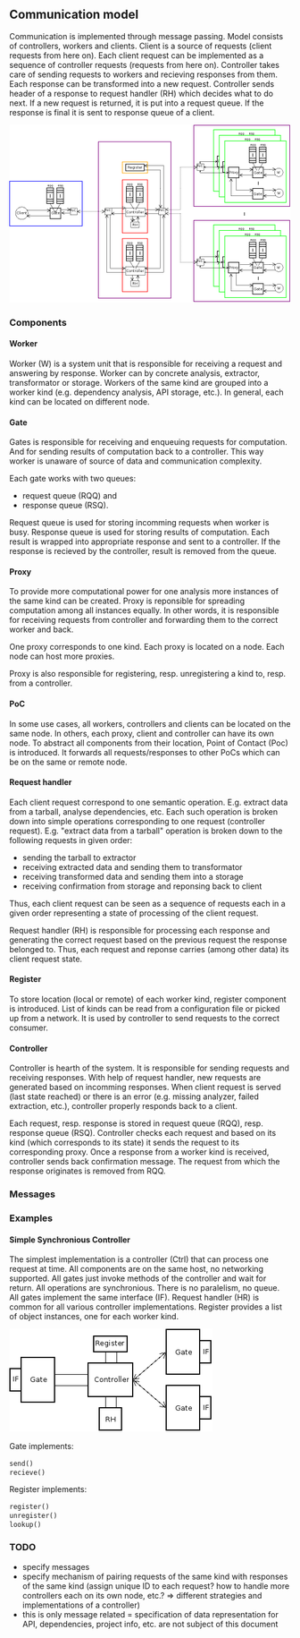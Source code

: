 ## Communication model

Communication is implemented through message passing.
Model consists of controllers, workers and clients.
Client is a source of requests (client requests from here on).
Each client request can be implemented as a sequence of controller requests (requests from here on).
Controller takes care of sending requests to workers and recieving responses from them.
Each response can be transformed into a new request. Controller sends
header of a response to request handler (RH) which decides what to do next.
If a new request is returned, it is put into a request queue.
If the response is final it is sent to response queue of a client.

![Communication model](/fig/communication_model.png)

### Components

#### Worker

Worker (W) is a system unit that is responsible for receiving a request and answering by response.
Worker can by concrete analysis, extractor, transformator or storage.
Workers of the same kind are grouped into a worker kind (e.g. dependency analysis, API storage, etc.).
In general, each kind can be located on different node.

#### Gate

Gates is responsible for receiving and enqueuing requests for computation.
And for sending results of computation back to a controller.
This way worker is unaware of source of data and communication complexity.

Each gate works with two queues:

* request queue (RQQ) and
* response queue (RSQ).

Request queue is used for storing incomming requests when worker is busy.
Response queue is used for storing results of computation.
Each result is wrapped into appropriate response and sent to a controller.
If the response is recieved by the controller, result is removed from the queue.

#### Proxy

To provide more computational power for one analysis more instances of the same kind can be created.
Proxy is reponsible for spreading computation among all instances equally.
In other words, it is responsible for receiving requests from controller
and forwarding them to the correct worker and back.

One proxy corresponds to one kind. Each proxy is located on a node.
Each node can host more proxies.

Proxy is also responsible for registering, resp. unregistering a kind to, resp. from a controller.

#### PoC

In some use cases, all workers, controllers and clients can be located on the same node.
In others, each proxy, client and controller can have its own node.
To abstract all components from their location, Point of Contact (Poc) is introduced.
It forwards all requests/responses to other PoCs which can be on the same or remote node.

#### Request handler

Each client request correspond to one semantic operation.
E.g. extract data from a tarball, analyse dependencies, etc.
Each such operation is broken down into simple operations
corresponding to one request (controller request).
E.g. "extract data from a tarball" operation is broken down to the following requests in given order:

* sending the tarball to extractor
* receiving extracted data and sending them to transformator
* receiving transformed data and sending them into a storage
* receiving confirmation from storage and reponsing back to client 

Thus, each client request can be seen as a sequence of requests
each in a given order representing a state of processing of the client request.

Request handler (RH) is responsible for processing each response and generating
the correct request based on the previous request the response belonged to.
Thus, each request and reponse carries (among other data) its client request state.

#### Register

To store location (local or remote) of each worker kind,
register component is introduced.
List of kinds can be read from a configuration file or picked up from a network.
It is used by controller to send requests to the correct consumer.

#### Controller

Controller is hearth of the system.
It is responsible for sending requests and receiving responses.
With help of request handler, new requests are generated based on incomming responses.
When client request is served (last state reached) or there is an error (e.g. missing analyzer, failed extraction, etc.),
controller properly responds back to a client.

Each request, resp. response is stored in request queue (RQQ), resp. response queue (RSQ).
Controller checks each request and based on its kind (which corresponds to its state)
it sends the request to its corresponding proxy.
Once a response from a worker kind is received, controller sends back confirmation message.
The request from which the response originates is removed from RQQ.

### Messages

### Examples

#### Simple Synchronious Controller

The simplest implementation is a controller (Ctrl) that can process one request at time.
All components are on the same host, no networking supported.
All gates just invoke methods of the controller and wait for return.
All operations are synchronious. There is no paralelism, no queue.
All gates implement the same interface (IF).
Request handler (HR) is common for all various controller implementations.
Register provides a list of object instances, one for each worker kind.

![Simple Synchronious Controller](/fig/simple_sync_controller.png)

Gate implements:
```vim
send()
recieve()
```

Register implements:
```vim
register()
unregister()
lookup()
```

### TODO

* specify messages
* specify mechanism of pairing requests of the same kind with responses of the same kind (assign unique ID to each request? how to handle more controllers each on its own node, etc.? => different strategies and implementations of a controller)
* this is only message related = specification of data representation for API, dependencies, project info, etc. are not subject of this document

